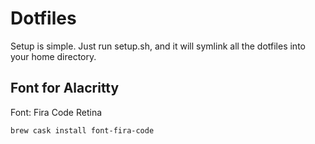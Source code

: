 # Dotfiles

Setup is simple. Just run setup.sh, and it will symlink all the dotfiles into your home directory.

## Font for Alacritty

Font: Fira Code Retina

```bash
brew cask install font-fira-code
```
